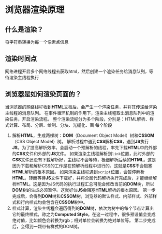 # 浏览器渲染原理

## 什么是渲染？
将字符串转换为每一个像素点信息
## 渲染时间点
网络进程开启多个网络线程去获取html，然后创建一个渲染任务给消息队列，等待渲染主线程执行
## 浏览器是如何渲染页面的？
当浏览器的网络线程收到**HTML**文档后，会产生一个渲染任务，并将其传递给渲染主线程的消息队列。
在事件循环机制的作用下，渲染主线程取出消息队列中的渲染任务，开启渲染流程。
整个渲染流程分为多个阶段，分别是：HTML解析、样式计算、布局、分层、绘制、分块、光栅化、画
每个阶段
1. 解析**HTML**，生成两棵树：**DOM**（Document Object Model）树和**CSSOM**（CSS Object Model）树。
解析过程中遇到**CSS**解析**CSS**，遇到**JS**执行**JS**。为了提高解析效率，会启动一个预解析的线程，率先下载**HTML**中的外部的**CSS**文件和外部的**JS**文件。
如果渲染主线程解析到`link`位置，此时外部的**CSS**文件还没有下载解析好，主线程不会等待，极细解析后续的**HTML**。这是因为下载和解析CSS的工作是在预解析线程中进行的。这就是**CSS**不会阻塞**HTML**解析的根本原因。
如果渲染主线程遇到`script`位置，会暂停解析**HTML**，转而等待**JS**文件下载好，并将全局代码解析执行完成后，才能继续解析**HTML**。这是因为JS代码的执行过程汇总可能会修改当前的**DOM**树，所以**DOM**树的生成必须暂停。这就好似**JS**会阻塞**HTML**解析的根本原因。
第一步完成后，会得到**DOM**树和**CSSOM**树，浏览器的默认样式、内部样式、外部样式和行内样式均会包含在**CSSOM**树中。
2. 样式计算，渲染主线程会遍历得到的**DOM**树，依次为树中的每个节点计算出它的最终样式，称之为**Computed Style**。在这一过程中，很多预设值会变成绝对值，比如颜色会转换为rgb；相对单位会转换为绝对单位等。
第二步完成后，会得到一颗带有样式的DOM树。